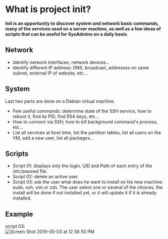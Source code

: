 # What is project init?

**Init is an opportunity to discover system and network basic commands, many of the services used on a server machine, as well as a few ideas of scripts that can be useful for SysAdmins on a daily  basis.**

## Network

- Identify network interfaces, network devices...
- Identify different IP address: DNS, broadcast, addresses on same subnet, external IP of website, etc...

## System

Last two parts are done on a Debian virtual machine.
- Few useful commands: determine state of the SSH service, how to reboot it, find its PID, find RSA keys, etc...
- How to connect via SSH, how to kill background command's process, etc...
- List all services at boot time, list the partition tables, list all users on the VM, add a new user, list all packages...

## Scripts

- Script 01: displays only the login, UID and Path of each entry of the /etc/passwd file.
- Script 02: delete an active user.
- Script 03: ask the user what does he want to install on his new machine: sudo, ssh, vim or zsh. The user select one or several of the choices, the install will be done if not installed yet, or it will update it if it is already installed.

## Example
script 03:  
![Screen Shot 2019-05-03 at 12 56 50 PM](https://user-images.githubusercontent.com/45974214/57133396-f2f85000-6da2-11e9-9d0b-a6594d57bfc3.png)

